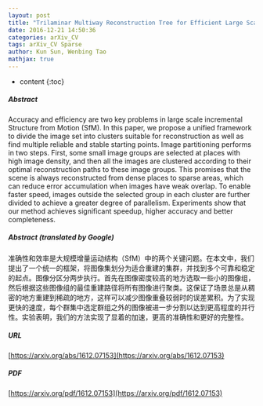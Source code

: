 ```yaml
---
layout: post
title: "Trilaminar Multiway Reconstruction Tree for Efficient Large Scale Structure from Motion"
date: 2016-12-21 14:50:36
categories: arXiv_CV
tags: arXiv_CV Sparse
author: Kun Sun, Wenbing Tao
mathjax: true
---
```


* content
{:toc}

##### Abstract
Accuracy and efficiency are two key problems in large scale incremental Structure from Motion (SfM). In this paper, we propose a unified framework to divide the image set into clusters suitable for reconstruction as well as find multiple reliable and stable starting points. Image partitioning performs in two steps. First, some small image groups are selected at places with high image density, and then all the images are clustered according to their optimal reconstruction paths to these image groups. This promises that the scene is always reconstructed from dense places to sparse areas, which can reduce error accumulation when images have weak overlap. To enable faster speed, images outside the selected group in each cluster are further divided to achieve a greater degree of parallelism. Experiments show that our method achieves significant speedup, higher accuracy and better completeness.

##### Abstract (translated by Google)
准确性和效率是大规模增量运动结构（SfM）中的两个关键问题。在本文中，我们提出了一个统一的框架，将图像集划分为适合重建的集群，并找到多个可靠和稳定的起点。图像分区分两步执行。首先在图像密度较高的地方选取一些小的图像组，然后根据这些图像组的最佳重建路径将所有图像进行聚类。这保证了场景总是从稠密的地方重建到稀疏的地方，这样可以减少图像重叠较弱时的误差累积。为了实现更快的速度，每个群集中选定群组之外的图像被进一步分割以达到更高程度的并行性。实验表明，我们的方法实现了显着的加速，更高的准确性和更好的完整性。

##### URL
[https://arxiv.org/abs/1612.07153](https://arxiv.org/abs/1612.07153)

##### PDF
[https://arxiv.org/pdf/1612.07153](https://arxiv.org/pdf/1612.07153)

